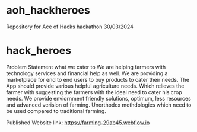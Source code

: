 # aoh_hackheroes
Repository for Ace of Hacks hackathon 30/03/2024

# hack_heroes

Problem Statement what we cater to 
We are helping farmers with technology services and financial help as well. We are providing a marketplace for end to end users to buy products to cater their needs. 
The App should provide various helpful agriculture needs. Which relieves the farmer with suggesting the farmers with the ideal need to cater his crop needs. 
We provide enviornment friendly solutions, optimum, less resources and advanced verision of farming. Unorthodox methdologies which need to be used compared to traditional farming.

Published Website link: 
https://farming-29ab45.webflow.io
